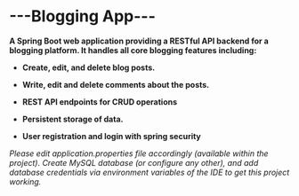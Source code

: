 <h1>---Blogging App---</h1>

<strong>
A Spring Boot web application providing a RESTful API backend for a blogging platform. It handles all core blogging features including:
  
- Create, edit, and delete blog posts.
- Write, edit and delete comments about the posts.
- REST API endpoints for CRUD operations
- Persistent storage of data.

- User registration and login with spring security
</strong>


_Please edit application.properties file accordingly (available within the project). Create MySQL database (or configure any other), and add database credentials via environment variables of the IDE to get this project working._
